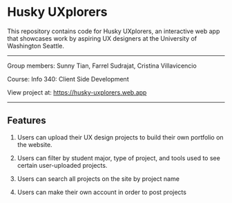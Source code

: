 # Husky UXplorers

This repository contains code for Husky UXplorers, an interactive web app that
showcases work by aspiring UX designers at the University of Washington Seattle.

------

Group members:
Sunny Tian, Farrel Sudrajat, Cristina Villavicencio

Course:
Info 340: Client Side Development

View project at:
https://husky-uxplorers.web.app

------

## Features

1. Users can upload their UX design projects to build their own portfolio on the website.

2. Users can filter by student major, type of project, and tools used to see certain
 user-uploaded projects.

3. Users can search all projects on the site by project name

4. Users can make their own account in order to post projects